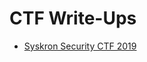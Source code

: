 # CTF Write-Ups
- [Syskron Security CTF 2019](https://github.com/PhilippSchweinzer/CTFs/tree/master/Syskron%20Security%20CTF%202019)
